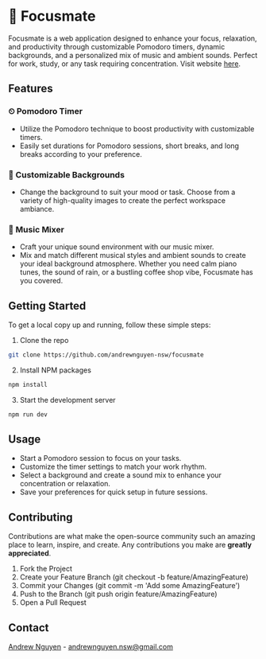 # 🍅 Focusmate

Focusmate is a web application designed to enhance your focus, relaxation, and productivity through customizable Pomodoro timers, dynamic backgrounds, and a personalized mix of music and ambient sounds. Perfect for work, study, or any task requiring concentration.
Visit website [here](https://focusmate.vercel.app/).

## Features

### ⏲ Pomodoro Timer
- Utilize the Pomodoro technique to boost productivity with customizable timers.
- Easily set durations for Pomodoro sessions, short breaks, and long breaks according to your preference.

### 🎨 Customizable Backgrounds
- Change the background to suit your mood or task. Choose from a variety of high-quality images to create the perfect workspace ambiance.

### 🎵 Music Mixer
- Craft your unique sound environment with our music mixer.
- Mix and match different musical styles and ambient sounds to create your ideal background atmosphere. Whether you need calm piano tunes, the sound of rain, or a bustling coffee shop vibe, Focusmate has you covered.

## Getting Started

To get a local copy up and running, follow these simple steps:

1. Clone the repo
```bash
git clone https://github.com/andrewnguyen-nsw/focusmate
````
2. Install NPM packages
```bash
npm install
```
3. Start the development server
```bash
npm run dev
```

## Usage
- Start a Pomodoro session to focus on your tasks.
- Customize the timer settings to match your work rhythm.
- Select a background and create a sound mix to enhance your concentration or relaxation.
- Save your preferences for quick setup in future sessions.

## Contributing
Contributions are what make the open-source community such an amazing place to learn, inspire, and create. Any contributions you make are **greatly appreciated**.

1. Fork the Project
2. Create your Feature Branch (git checkout -b feature/AmazingFeature)
3. Commit your Changes (git commit -m 'Add some AmazingFeature')
4. Push to the Branch (git push origin feature/AmazingFeature)
5. Open a Pull Request

## Contact
[Andrew Nguyen](https://andrewnguyen-dev.vercel.app/) - andrewnguyen.nsw@gmail.com
